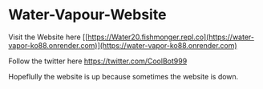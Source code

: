 # Water-Vapour-Website
Visit the Website here
[[https://Water20.fishmonger.repl.co](https://water-vapor-ko88.onrender.com)](https://water-vapor-ko88.onrender.com)

Follow the twitter here
https://twitter.com/CoolBot999

Hopeflully the website is up because sometimes the website is down.
